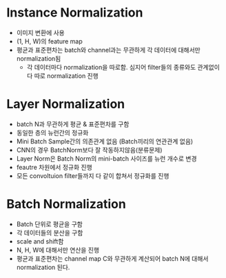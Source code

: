 # Instance Normalization

- 이미지 변환에 사용
- (1, H, W)의 feature map
- 평균과 표준편차는 batch와 channel과는 무관하게 각 데이터에 대해서만 normalization됨
  - 각 데이터마다 normalization을 따로함. 심지어 filter들의 종류와도 관계없이 다 따로 normalization 진행


# Layer Normalization
- batch N과 무관하게 평균 & 표준편차를 구함
- 동일한 층의 뉴런간의 정규화
- Mini Batch Sample간의 의존관계 없음 (Batch끼리의 연관관계 없음)
- CNN의 경우 BatchNorm보다 잘 작동하지않음(분류문제)
- Layer Norm은 Batch Norm의 mini-batch 사이즈를 뉴런 개수로 변경
- feautre 차원에서 정규화 진행
- 모든 convoltuion filter들까지 다 같이 합쳐서 정규화를 진행


# Batch Normalization
- Batch 단위로 평균을 구함
- 각 데이터들의 분산을 구함
- scale and shift함
- N, H, W에 대해서만 연산을 진행
- 평균과 표준편차는 channel map C와 무관하게 계산되어 batch N에 대해서 normalization 된다.

